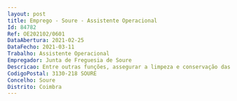 ```yaml
--- 
layout: post
title: Emprego - Soure - Assistente Operacional
Id: 84782
Ref: OE202102/0601
DataAbertura: 2021-02-25
DataFecho: 2021-03-11
Trabalho: Assistente Operacional
Empregador: Junta de Freguesia de Soure
Descricao: Entre outras funções, assegurar a limpeza e conservação das instalações, efetuar a receção e entrega de expediente e encomendas  Anunciar mensagens, transmitir recados, levantar e depositar dinheiro ou valores, prestar informações verbais ou telefónicas.
CodigoPostal: 3130-218 SOURE
Concelho: Soure
Distrito: Coimbra
--- 
```

